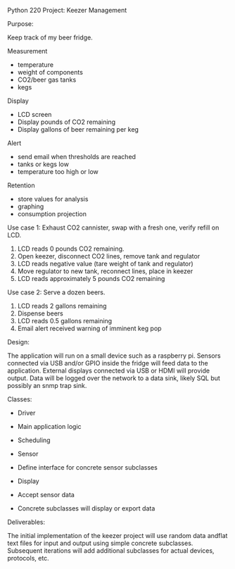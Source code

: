 Python 220 Project: Keezer Management

Purpose:

Keep track of my beer fridge.

Measurement
 - temperature
 - weight of components
  - CO2/beer gas tanks
  - kegs

Display
 - LCD screen
  - Display pounds of CO2 remaining
  - Display gallons of beer remaining per keg

Alert
 - send email when thresholds are reached
  - tanks or kegs low
  - temperature too high or low

Retention
 - store values for analysis
  - graphing
  - consumption projection




Use case 1:
Exhaust CO2 cannister, swap with a fresh one, verify refill on LCD.
1. LCD reads 0 pounds CO2 remaining.
2. Open keezer, disconnect CO2 lines, remove tank and regulator
3. LCD reads negative value (tare weight of tank and regulator)
4. Move regulator to new tank, reconnect lines, place in keezer
5. LCD reads approximately 5 pounds CO2 remaining

Use case 2:
Serve a dozen beers.
1. LCD reads 2 gallons remaining
2. Dispense beers
3. LCD reads 0.5 gallons remaining
4. Email alert received warning of imminent keg pop


Design:

The application will run on a small device such as a raspberry pi.  Sensors connected via USB and/or GPIO inside the fridge will feed data to the application.  External displays connected via USB or HDMI will provide output.  Data will be logged over the network to a data sink, likely SQL but possibly an snmp trap sink.

Classes:
 - Driver
  - Main application logic
  - Scheduling

 - Sensor
  - Define interface for concrete sensor subclasses
 
 - Display
  - Accept sensor data
  - Concrete subclasses will display or export data


Deliverables:

The initial implementation of the keezer project will use random data andflat text files for input and output using simple concrete subclasses.  Subsequent iterations will add additional subclasses for actual devices, protocols, etc.
